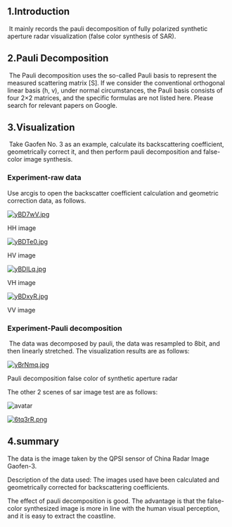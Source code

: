 ## 1.Introduction

​		It mainly records the pauli decomposition of fully polarized synthetic aperture radar visualization (false color synthesis of SAR).

## 2.Pauli Decomposition

​		The Pauli decomposition uses the so-called Pauli basis to represent the measured scattering matrix [S]. If we consider the conventional orthogonal linear basis (h, v), under normal circumstances, the Pauli basis consists of four 2×2 matrices, and the specific formulas are not listed here. Please search for relevant papers on Google.

## 3.Visualization 

​		Take Gaofen No. 3 as an example, calculate its backscattering coefficient, geometrically correct it, and then perform pauli decomposition and false-color image synthesis.

### Experiment-raw data

Use arcgis to open the backscatter coefficient calculation and geometric correction data, as follows.

[![yBD7wV.jpg](https://z3.ax1x.com/2021/02/11/yBD7wV.jpg)](https://imgtu.com/i/yBD7wV)

HH image

[![yBDTe0.jpg](https://z3.ax1x.com/2021/02/11/yBDTe0.jpg)](https://imgtu.com/i/yBDTe0)

HV image

[![yBDILq.jpg](https://z3.ax1x.com/2021/02/11/yBDILq.jpg)](https://imgtu.com/i/yBDILq)

VH image

[![yBDxyR.jpg](https://z3.ax1x.com/2021/02/11/yBDxyR.jpg)](https://imgtu.com/i/yBDxyR)

VV image

### Experiment-Pauli decomposition

​		The data was decomposed by pauli, the data was resampled to 8bit, and then linearly stretched. The visualization results are as follows:

[![yBrNmq.jpg](https://z3.ax1x.com/2021/02/11/yBrNmq.jpg)](https://imgtu.com/i/yBrNmq)

Pauli decomposition false color of synthetic aperture radar



The other 2 scenes of sar image test are as follows:

![avatar](https://z3.ax1x.com/2021/03/11/6tq8q1.md.png)

[![6tq3rR.png](https://z3.ax1x.com/2021/03/11/6tq3rR.png)](https://imgtu.com/i/6tq3rR)

## 4.summary

The data is the image taken by the QPSI sensor of China Radar Image Gaofen-3.

Description of the data used: The images used have been calculated and geometrically corrected for backscattering coefficients.

The effect of pauli decomposition is good. The advantage is that the false-color synthesized image is more in line with the human visual perception, and it is easy to extract the coastline.